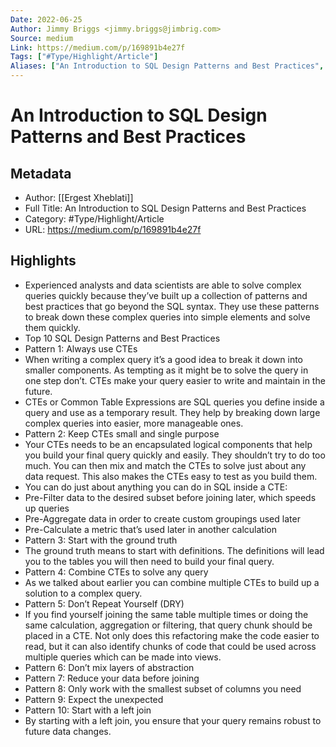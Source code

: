 ```yaml
---
Date: 2022-06-25
Author: Jimmy Briggs <jimmy.briggs@jimbrig.com>
Source: medium
Link: https://medium.com/p/169891b4e27f
Tags: ["#Type/Highlight/Article"]
Aliases: ["An Introduction to SQL Design Patterns and Best Practices", "An Introduction to SQL Design Patterns and Best Practices"]
---
```

# An Introduction to SQL Design Patterns and Best Practices

## Metadata
- Author: [[Ergest Xheblati]]
- Full Title: An Introduction to SQL Design Patterns and Best Practices
- Category: #Type/Highlight/Article
- URL: https://medium.com/p/169891b4e27f

## Highlights
- Experienced analysts and data scientists are able to solve complex queries quickly because they’ve built up a collection of patterns and best practices that go beyond the SQL syntax. They use these patterns to break down these complex queries into simple elements and solve them quickly.
- Top 10 SQL Design Patterns and Best Practices
- Pattern 1: Always use CTEs
- When writing a complex query it’s a good idea to break it down into smaller components. As tempting as it might be to solve the query in one step don’t. CTEs make your query easier to write and maintain in the future.
- CTEs or Common Table Expressions are SQL queries you define inside a query and use as a temporary result. They help by breaking down large complex queries into easier, more manageable ones.
- Pattern 2: Keep CTEs small and single purpose
- Your CTEs needs to be an encapsulated logical components that help you build your final query quickly and easily. They shouldn’t try to do too much. You can then mix and match the CTEs to solve just about any data request. This also makes the CTEs easy to test as you build them.
- You can do just about anything you can do in SQL inside a CTE:
- Pre-Filter data to the desired subset before joining later, which speeds up queries
- Pre-Aggregate data in order to create custom groupings used later
- Pre-Calculate a metric that’s used later in another calculation
- Pattern 3: Start with the ground truth
- The ground truth means to start with definitions. The definitions will lead you to the tables you will then need to build your final query.
- Pattern 4: Combine CTEs to solve any query
- As we talked about earlier you can combine multiple CTEs to build up a solution to a complex query.
- Pattern 5: Don’t Repeat Yourself (DRY)
- If you find yourself joining the same table multiple times or doing the same calculation, aggregation or filtering, that query chunk should be placed in a CTE. Not only does this refactoring make the code easier to read, but it can also identify chunks of code that could be used across multiple queries which can be made into views.
- Pattern 6: Don’t mix layers of abstraction
- Pattern 7: Reduce your data before joining
- Pattern 8: Only work with the smallest subset of columns you need
- Pattern 9: Expect the unexpected
- Pattern 10: Start with a left join
- By starting with a left join, you ensure that your query remains robust to future data changes.
